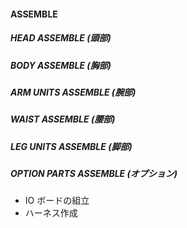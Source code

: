 #### ASSEMBLE

##### HEAD ASSEMBLE (頭部)

##### BODY ASSEMBLE (胸部)


##### ARM UNITS ASSEMBLE (腕部)

##### WAIST ASSEMBLE (腰部)

##### LEG UNITS ASSEMBLE (脚部)


##### OPTION PARTS ASSEMBLE (オプション)

* IO ボードの組立
* ハーネス作成
